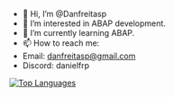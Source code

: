 - 👋 Hi, I’m @Danfreitasp
- 👀 I’m interested in ABAP development.
- 🌱 I’m currently learning ABAP.
- 📫 How to reach me:
- Email: danfreitasp@gmail.com
- Discord: danielfrp


[![Top Languages](https://github-readme-stats.vercel.app/api/top-langs/?username=Danfreitasp)](https://github.com/Danfreitasp)
<!---
Danfreitasp/Danfreitasp is a ✨ special ✨ repository because its `README.md` (this file) appears on your GitHub profile.
You can click the Preview link to take a look at your changes.
--->
